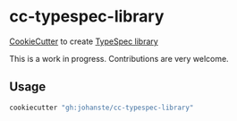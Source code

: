 # cc-typespec-library
[CookieCutter](https://www.cookiecutter.io/) to create [TypeSpec library](https://microsoft.github.io/typespec/extending-typespec/basics)

This is a work in progress. Contributions are very welcome.

## Usage

```bash
cookiecutter "gh:johanste/cc-typespec-library"
```
